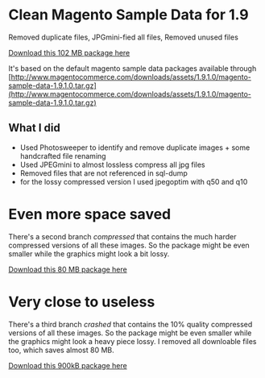 # Clean Magento Sample Data for 1.9
Removed duplicate files, JPGmini-fied all files, Removed unused files

[Download this 102 MB package  here](https://github.com/riconeitzel/magento_sample_data_1.9.1.0_clean/archive/master.zip)

It's based on the default magento sample data packages available through [http://www.magentocommerce.com/downloads/assets/1.9.1.0/magento-sample-data-1.9.1.0.tar.gz](http://www.magentocommerce.com/downloads/assets/1.9.1.0/magento-sample-data-1.9.1.0.tar.gz)

## What I did
* Used Photosweeper to identify and remove duplicate images + some handcrafted file renaming
* Used JPEGmini to almost lossless compress all jpg files
* Removed files that are not referenced in sql-dump
* for the lossy compressed version I used jpegoptim with q50 and q10

# Even more space saved

There's a second branch _compressed_ that contains the much harder compressed versions of all these images. So the package might be even smaller while the graphics might look a bit lossy.

[Download this 80 MB package here](https://github.com/riconeitzel/magento_sample_data_1.9.1.0_clean/archive/compressed.zip)

# Very close to useless

There's a third branch _crashed_ that contains the 10% quality compressed versions of all these images. So the package might be even smaller while the graphics might look a heavy piece lossy. I removed all downloable files too, which saves almost 80 MB.

[Download this 900kB package here](https://github.com/riconeitzel/magento_sample_data_1.9.1.0_clean/archive/crashed.zip)
